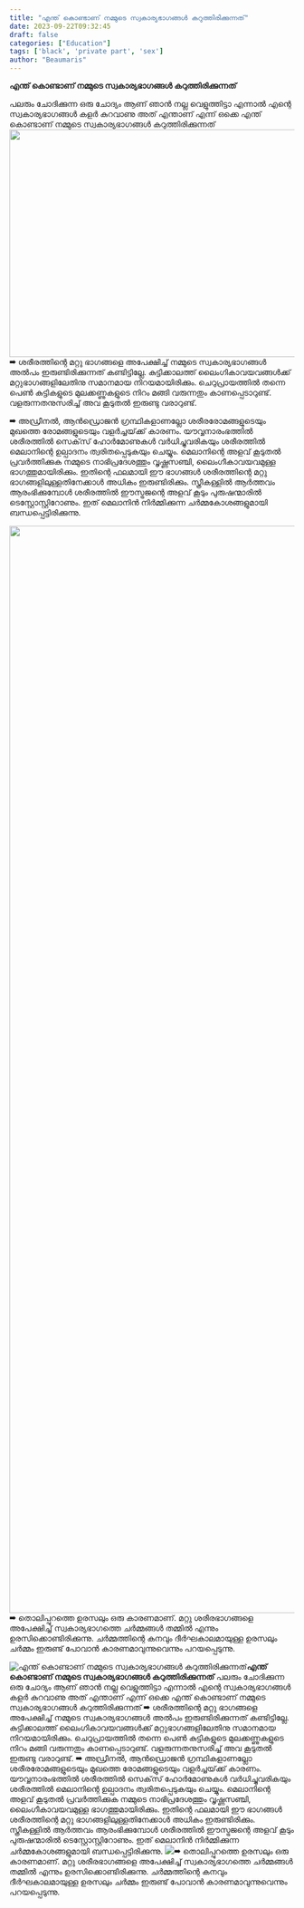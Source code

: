 ```yaml
---
title: "എന്ത്‌ കൊണ്ടാണ്‌ നമ്മുടെ സ്വകാര്യഭാഗങ്ങൾ കറുത്തിരിക്കുന്നത്‌"
date: 2023-09-22T09:32:45
draft: false
categories: ["Education"]
tags: ['black', 'private part', 'sex']
author: "Beaumaris"
---
```


<strong>എന്ത്‌ കൊണ്ടാണ്‌ നമ്മുടെ സ്വകാര്യഭാഗങ്ങൾ കറുത്തിരിക്കുന്നത്‌</strong>

പലരും ചോദിക്കുന്ന ഒരു ചോദ്യം ആണ് ഞാൻ നല്ല വെളുത്തിട്ടാ എന്നാൽ എന്റെ സ്വകാര്യഭാഗങ്ങൾ കളർ കുറവാണു അത് എന്താണ് എന്ന് ഒക്കെ എന്ത്‌ കൊണ്ടാണ്‌ നമ്മുടെ സ്വകാര്യഭാഗങ്ങൾ കറുത്തിരിക്കുന്നത്‌
<img class=" wp-image-421522 aligncenter" src="https://cdn.boolokam.com/articles/2023/09/qdddf.webp" alt="" width="536" height="402" />
➡ ശരീരത്തിന്റെ മറ്റു ഭാഗങ്ങളെ അപേക്ഷിച്ച്‌ നമ്മുടെ സ്വകാര്യഭാഗങ്ങൾ അൽപം ഇരുണ്ടിരിക്കുന്നത്‌ കണ്ടിട്ടില്ലേ. കുട്ടിക്കാലത്ത് ലൈംഗികാവയവങ്ങള്‍ക്ക് മറ്റുഭാഗങ്ങളിലേതിനു സമാനമായ നിറയമായിരിക്കും. ചെറുപ്രായത്തില്‍ തന്നെ പെൺ കുട്ടികളുടെ മുലക്കണ്ണുകളുടെ നിറം മങ്ങി വരുന്നതും കാണപ്പെടാറുണ്ട്‌. വളരുന്നതനുസരിച്ച് അവ കൂടുതൽ ഇരുണ്ടു വരാറുണ്ട്‌.

➡ അഡ്രീനൽ, ആൻഡ്രൊജൻ ഗ്രന്ഥികളാണല്ലോ ശരീരരോമങ്ങളുടെയും മുഖത്തെ രോമങ്ങളുടെയും വളർച്ചയ്‌ക്ക്‌ കാരണം. യൗവ്വനാരംഭത്തിൽ ശരീരത്തില്‍ സെക്‌സ് ഹോര്‍മോണുകള്‍ വര്‍ധിച്ചുവരികയും ശരീരത്തിൽ മെലാനിന്റെ ഉല്പാദനം ത്വരിതപ്പെടുകയും ചെയ്യും. മെലാനിന്റെ അളവ്‌ കൂടുതൽ പ്രവർത്തിക്കുക നമ്മുടെ നാഭിപ്രദേശത്തും വൃഷ്ണസഞ്ചി, ലൈംഗീകാവയവമുള്ള ഭാഗത്തുമായിരിക്കും. ഇതിന്റെ ഫലമായി ഈ ഭാഗങ്ങൾ ശരീരത്തിന്റെ മറ്റു ഭാഗങ്ങളിലുള്ളതിനേക്കാൾ അധികം ഇരുണ്ടിരിക്കും. സ്ത്രീകള്ളിൽ ആര്‍ത്തവം ആരംഭിക്കുമ്പോള്‍ ശരീരത്തില്‍ ഈസ്ട്രജന്റെ അളവ് കൂടും പുരുഷന്മാരിൽ ടെസ്റ്റോസ്റ്റിറോണും. ഇത് മെലാനിന്‍ നിര്‍മ്മിക്കുന്ന ചര്‍മ്മകോശങ്ങളുമായി ബന്ധപ്പെട്ടിരിക്കുന്നു.

<img class="alignnone size-full wp-image-421524" src="https://cdn.boolokam.com/articles/2023/09/dffff-1-scaled.webp" alt="" width="2560" height="1920" />➡ തൊലിപ്പുറത്തെ ഉരസലും ഒരു കാരണമാണ്‌. മറ്റു ശരീരഭാഗങ്ങളെ അപേക്ഷിച്ച്‌ സ്വകാര്യഭാഗത്തെ ചർമ്മങ്ങൾ തമ്മിൽ എന്നും ഉരസിക്കൊണ്ടിരിക്കുന്നു. ചർമ്മത്തിന്റെ കനവും ദീർഘകാലമായുള്ള ഉരസലും ചർമ്മം ഇരുണ്ട്‌ പോവാൻ കാരണമാവുന്നുവെന്നും പറയപ്പെടുന്നു.


![എന്ത്‌ കൊണ്ടാണ്‌ നമ്മുടെ സ്വകാര്യഭാഗങ്ങൾ കറുത്തിരിക്കുന്നത്‌](https://cdn.boolokam.com/articles/2023/09/qdddf.webp)**എന്ത്‌ കൊണ്ടാണ്‌ നമ്മുടെ സ്വകാര്യഭാഗങ്ങൾ കറുത്തിരിക്കുന്നത്‌** പലരും ചോദിക്കുന്ന ഒരു ചോദ്യം ആണ് ഞാൻ നല്ല വെളുത്തിട്ടാ എന്നാൽ എന്റെ സ്വകാര്യഭാഗങ്ങൾ കളർ കുറവാണു അത് എന്താണ് എന്ന് ഒക്കെ എന്ത്‌ കൊണ്ടാണ്‌ നമ്മുടെ സ്വകാര്യഭാഗങ്ങൾ കറുത്തിരിക്കുന്നത്‌ ➡ ശരീരത്തിന്റെ മറ്റു ഭാഗങ്ങളെ അപേക്ഷിച്ച്‌ നമ്മുടെ സ്വകാര്യഭാഗങ്ങൾ അൽപം ഇരുണ്ടിരിക്കുന്നത്‌ കണ്ടിട്ടില്ലേ. കുട്ടിക്കാലത്ത് ലൈംഗികാവയവങ്ങള്‍ക്ക് മറ്റുഭാഗങ്ങളിലേതിനു സമാനമായ നിറയമായിരിക്കും. ചെറുപ്രായത്തില്‍ തന്നെ പെൺ കുട്ടികളുടെ മുലക്കണ്ണുകളുടെ നിറം മങ്ങി വരുന്നതും കാണപ്പെടാറുണ്ട്‌. വളരുന്നതനുസരിച്ച് അവ കൂടുതൽ ഇരുണ്ടു വരാറുണ്ട്‌. ➡ അഡ്രീനൽ, ആൻഡ്രൊജൻ ഗ്രന്ഥികളാണല്ലോ ശരീരരോമങ്ങളുടെയും മുഖത്തെ രോമങ്ങളുടെയും വളർച്ചയ്‌ക്ക്‌ കാരണം. യൗവ്വനാരംഭത്തിൽ ശരീരത്തില്‍ സെക്‌സ് ഹോര്‍മോണുകള്‍ വര്‍ധിച്ചുവരികയും ശരീരത്തിൽ മെലാനിന്റെ ഉല്പാദനം ത്വരിതപ്പെടുകയും ചെയ്യും. മെലാനിന്റെ അളവ്‌ കൂടുതൽ പ്രവർത്തിക്കുക നമ്മുടെ നാഭിപ്രദേശത്തും വൃഷ്ണസഞ്ചി, ലൈംഗീകാവയവമുള്ള ഭാഗത്തുമായിരിക്കും. ഇതിന്റെ ഫലമായി ഈ ഭാഗങ്ങൾ ശരീരത്തിന്റെ മറ്റു ഭാഗങ്ങളിലുള്ളതിനേക്കാൾ അധികം ഇരുണ്ടിരിക്കും. സ്ത്രീകള്ളിൽ ആര്‍ത്തവം ആരംഭിക്കുമ്പോള്‍ ശരീരത്തില്‍ ഈസ്ട്രജന്റെ അളവ് കൂടും പുരുഷന്മാരിൽ ടെസ്റ്റോസ്റ്റിറോണും. ഇത് മെലാനിന്‍ നിര്‍മ്മിക്കുന്ന ചര്‍മ്മകോശങ്ങളുമായി ബന്ധപ്പെട്ടിരിക്കുന്നു. ![](https://cdn.boolokam.com/articles/2023/09/dffff-1-scaled.webp)➡ തൊലിപ്പുറത്തെ ഉരസലും ഒരു കാരണമാണ്‌. മറ്റു ശരീരഭാഗങ്ങളെ അപേക്ഷിച്ച്‌ സ്വകാര്യഭാഗത്തെ ചർമ്മങ്ങൾ തമ്മിൽ എന്നും ഉരസിക്കൊണ്ടിരിക്കുന്നു. ചർമ്മത്തിന്റെ കനവും ദീർഘകാലമായുള്ള ഉരസലും ചർമ്മം ഇരുണ്ട്‌ പോവാൻ കാരണമാവുന്നുവെന്നും പറയപ്പെടുന്നു.
